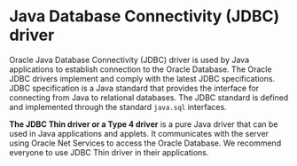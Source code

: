 # Java Database Connectivity (JDBC) driver 
Oracle Java Database Connectivity (JDBC) driver is used by Java applications to establish connection to the Oracle Database. The Oracle JDBC drivers implement and comply with the latest JDBC specifications.  JDBC specification is a Java standard that provides the interface for connecting from Java to relational databases. 
The JDBC standard is defined and implemented through the standard `java.sql` interfaces. 

**The JDBC Thin driver or a Type 4 driver** is a pure Java driver that can be used in Java applications and applets.  It communicates with the server using Oracle Net Services to access the Oracle Database.  We recommend everyone to use JDBC Thin driver in their applications. 






